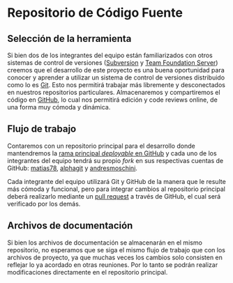 # Repositorio de Código Fuente

## Selección de la herramienta

Si bien dos de los integrantes del equipo están familiarizados con otros sistemas de control de versiones ([Subversion] y [Team Foundation Server]) creemos que el desarrollo de este proyecto es una buena oportunidad para conocer y aprender a utilizar un sistema de control de versiones distribuido como lo es [Git]. Esto nos permitirá trabajar más libremente y desconectados en nuestros repositorios particulares. Almacenaremos y compartiremos el código en [GitHub], lo cual nos permitirá edición y code reviews online, de una forma muy cómoda y dinámica.

[Subversion]: http://en.wikipedia.org/wiki/Apache_Subversion
[Team Foundation Server]: http://en.wikipedia.org/wiki/Team_Foundation_Server
[Git]: http://en.wikipedia.org/wiki/Git_(software)
[GitHub]: http://github.com

## Flujo de trabajo

Contaremos con un repositorio principal para el desarrollo donde mantendremos la [rama principal _deployable_ en GitHub] y cada uno de los integrantes del equipo tendrá su propio _fork_ en sus respectivas cuentas de GitHub: [matias78],   [alphagit] y [andresmoschini]. 

Cada integrante del equipo utilizará Git y GitHub de la manera que le resulte más cómoda y  funcional, pero para integrar cambios al repositorio principal deberá realizarlo mediante un [pull request] a través de GitHub, el cual será verificado por los demás.

[rama principal _deployable_ en GitHub]: https://github.com/CommonJobs/CommonJobs
[matias78]: https://github.com/matias78/CommonJobs
[alphagit]: https://github.com//CommonJobs
[andresmoschini]: https://github.com/andresmoschini/CommonJobs
[pull request]: http://help.github.com/send-pull-requests/

## Archivos de documentación

Si bien los archivos de documentación se almacenarán en el mismo repositorio, no esperamos que se siga el mismo flujo de trabajo que con los archivos de proyecto, ya que muchas veces los cambios solo consisten en reflejar lo ya acordado en otras reuniones. Por lo tanto se podrán realizar modificaciones directamente en el repositorio principal.